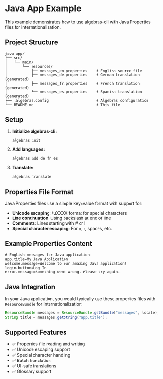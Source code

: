 # Java App Example

This example demonstrates how to use algebras-cli with Java Properties files for internationalization.

## Project Structure

```
java-app/
├── src/
│   └── main/
│       └── resources/
│           ├── messages_en.properties    # English source file
│           ├── messages_de.properties    # German translation (generated)
│           ├── messages_fr.properties    # French translation (generated)
│           └── messages_es.properties    # Spanish translation (generated)
├── .algebras.config                      # Algebras configuration
└── README.md                             # This file
```

## Setup

1. **Initialize algebras-cli:**
   ```bash
   algebras init
   ```

2. **Add languages:**
   ```bash
   algebras add de fr es
   ```

3. **Translate:**
   ```bash
   algebras translate
   ```

## Properties File Format

Java Properties files use a simple key=value format with support for:

- **Unicode escaping**: \uXXXX format for special characters
- **Line continuation**: Using backslash at end of line
- **Comments**: Lines starting with # or !
- **Special character escaping**: For =, :, spaces, etc.

## Example Properties Content

```properties
# English messages for Java application
app.title=My Java Application
welcome.message=Welcome to our amazing Java application!
login.button=Log In
error.message=Something went wrong. Please try again.
```

## Java Integration

In your Java application, you would typically use these properties files with `ResourceBundle` for internationalization:

```java
ResourceBundle messages = ResourceBundle.getBundle("messages", locale);
String title = messages.getString("app.title");
```

## Supported Features

- ✅ Properties file reading and writing
- ✅ Unicode escaping support
- ✅ Special character handling
- ✅ Batch translation
- ✅ UI-safe translations
- ✅ Glossary support

